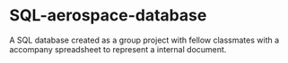 # SQL-aerospace-database
A SQL database created as a group project with fellow classmates with a accompany spreadsheet to represent a internal document. 
